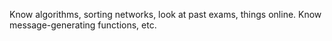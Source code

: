 Know algorithms, sorting networks, look at past exams, things online. Know message-generating functions, etc.
